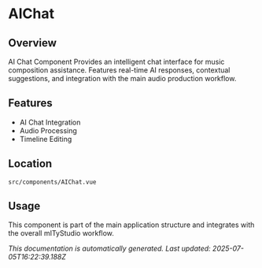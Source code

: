 # AIChat

## Overview

AI Chat Component Provides an intelligent chat interface for music composition assistance. Features real-time AI responses, contextual suggestions, and integration with the main audio production workflow.

## Features

- AI Chat Integration
- Audio Processing
- Timeline Editing

## Location

`src/components/AIChat.vue`

## Usage

This component is part of the main application structure and integrates with the overall mITyStudio workflow.

*This documentation is automatically generated. Last updated: 2025-07-05T16:22:39.188Z*
